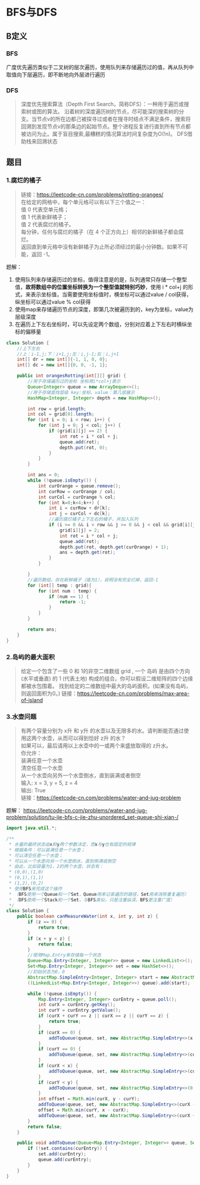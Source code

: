 # BFS与DFS

## B定义
### BFS
广度优先遍历类似于二叉树的层次遍历，使用队列来存储遍历过的值，再从队列中取值向下层遍历，即不断地向外层进行遍历

### DFS
>深度优先搜索算法（Depth First Search，简称DFS）：一种用于遍历或搜索树或图的算法。 沿着树的深度遍历树的节点，尽可能深的搜索树的分支。当节点v的所在边都己被探寻过或者在搜寻时结点不满足条件，搜索将回溯到发现节点v的那条边的起始节点。整个进程反复进行直到所有节点都被访问为止。属于盲目搜索,最糟糕的情况算法时间复杂度为O(!n)。
DFS借助栈来回溯状态

## 题目
### 1.腐烂的橘子
>链接：https://leetcode-cn.com/problems/rotting-oranges/  
在给定的网格中，每个单元格可以有以下三个值之一：  
值 0 代表空单元格；  
值 1 代表新鲜橘子；  
值 2 代表腐烂的橘子。  
每分钟，任何与腐烂的橘子（在 4 个正方向上）相邻的新鲜橘子都会腐烂。  
返回直到单元格中没有新鲜橘子为止所必须经过的最小分钟数。如果不可能，返回 -1。

题解：  
1. 使用队列来存储遍历过的坐标，值得注意是的是，队列通常只存储一个整型值，**故将数组中的位置坐标转换为一个整型值就特别巧妙**，使用 i * col+j 的形式，来表示坐标值，当需要使用坐标值时，横坐标可以通过value / col获得，纵坐标可以通过value % col获得  
2. 使用map来存储遍历节点的深度，即第几次被遍历到的，key为坐标，value为层级深度  
3. 在遍历上下左右坐标时，可以先设定两个数组，分别对应着上下左右时横纵坐标的偏移量
```java
class Solution {
    //上下左右
    //上：i-1,j;下：i+1,j;左：i,j-1;右：i,j+1
    int[] dr = new int[]{-1, 1, 0, 0};
    int[] dc = new int[]{0, 0, -1, 1};

    public int orangesRotting(int[][] grid) {
        //用于存储遍历过的坐标 坐标用i*col+j表示
        Queue<Integer> queue = new ArrayDeque<>(); 
        //用于存储查找层级 key:坐标、value：第几层展示
        HashMap<Integer, Integer> depth = new HashMap<>(); 

        int row = grid.length;
        int col = grid[0].length;
        for (int i = 0; i < row; i++) {
            for (int j = 0; j < col; j++) {
                if (grid[i][j] == 2) {
                    int rot = i * col + j;
                    queue.add(rot);
                    depth.put(rot, 0);
                }
            }
        }

        int ans = 0;
        while (!queue.isEmpty()) {
            int curOrange = queue.remove();
            int curRow = curOrange / col;
            int curCol = curOrange % col;
            for (int k=0;k<4;k++) {
                int i = curRow + dr[k];
                int j = curCol + dc[k];
                //遍历腐烂橘子上下左右的橘子，并加入队列
                if (i >= 0 && i < row && j >= 0 && j < col && grid[i][j] == 1) {
                    grid[i][j] = 2;
                    int rot = i * col + j;
                    queue.add(rot);
                    depth.put(rot, depth.get(curOrange) + 1);
                    ans = depth.get(rot);
                }
            }

        }
        //遍历数组，存在新鲜橘子（值为1），说明没有完全烂掉，返回-1
        for (int[] temp : grid){
            for (int num : temp) {
                if (num == 1) {
                    return -1;
                }
            }
        }

        return ans;
    }
}
```


### 2.岛屿的最大面积
>给定一个包含了一些 0 和 1的非空二维数组 grid , 一个 岛屿 是由四个方向 (水平或垂直) 的 1 (代表土地) 构成的组合。你可以假设二维矩阵的四个边缘都被水包围着。
找到给定的二维数组中最大的岛屿面积。(如果没有岛屿，则返回面积为0。)
链接：https://leetcode-cn.com/problems/max-area-of-island


### 3.水壶问题
>有两个容量分别为 x升 和 y升 的水壶以及无限多的水。请判断能否通过使用这两个水壶，从而可以得到恰好 z升 的水？  
如果可以，最后请用以上水壶中的一或两个来盛放取得的 z升水。  
你允许：  
装满任意一个水壶  
清空任意一个水壶  
从一个水壶向另外一个水壶倒水，直到装满或者倒空    
输入: x = 3, y = 5, z = 4  
输出: True  
链接：https://leetcode-cn.com/problems/water-and-jug-problem

题解：
https://leetcode-cn.com/problems/water-and-jug-problem/solution/tu-jie-bfs-c-jie-zhu-unordered_set-queue-shi-xian-/

```java
import java.util.*;

/**
 * 水量的最终状态由x和y两个参数决定，而x与y也有固定的规律
 * 根据条件：可以装满任意一个水壶；
 * 可以清空任意一个水壶；
 * 可以从一个水壶向另一个水壶倒水，直到倒满或倒空
 * 由此，比如容量为1，2的两个水壶，状态有：
 * (0,0),(1,0)
 * (0,1),(1,1)
 * (1,2),(0,2)
 * 使用BFS来完成这个操作
 * （BFS使用一个Queue和一个Set，Queue用来记录遍历的路径，Set用来消除重复遍历）
 * （DFS使用一个Stack和一个Set，与BFS类似，只是注重纵深，BFS更注重广度）
 */
class Solution {
    public boolean canMeasureWater(int x, int y, int z) {
        if (z == 0) {
            return true;
        }
        if (x + y < z) {
            return false;
        }
        //使用Map.Entry来存储每一个状态
        Queue<Map.Entry<Integer, Integer>> queue = new LinkedList<>();
        Set<Map.Entry<Integer, Integer>> set = new HashSet<>();
        //初始状态为0，0
        AbstractMap.SimpleEntry<Integer, Integer> start = new AbstractMap.SimpleEntry<Integer, Integer>(0, 0);
        ((LinkedList<Map.Entry<Integer, Integer>>) queue).add(start);

        while (!queue.isEmpty()) {
            Map.Entry<Integer, Integer> curEntry = queue.poll();
            int curX = curEntry.getKey();
            int curY = curEntry.getValue();
            if (curX + curY == z || curX == z || curY == z) {
                return true;
            }
            if (curX == 0) {
                addToQueue(queue, set, new AbstractMap.SimpleEntry<>(x, curY));
            }
            if (curY == 0) {
                addToQueue(queue, set, new AbstractMap.SimpleEntry<>(curX, y));
            }
            if (curX < x) {
                addToQueue(queue, set, new AbstractMap.SimpleEntry<>(curX, 0));
            }
            if (curY < y) {
                addToQueue(queue, set, new AbstractMap.SimpleEntry<>(0, curY));
            }
            int offset = Math.min(curX, y - curY);
            addToQueue(queue, set, new AbstractMap.SimpleEntry<>(curX - offset, curY + offset));
            offset = Math.min(curY, x - curX);
            addToQueue(queue, set, new AbstractMap.SimpleEntry<>(curX + offset, curY - offset));
        }
        return false;
    }

    public void addToQueue(Queue<Map.Entry<Integer, Integer>> queue, Set<Map.Entry<Integer, Integer>> set, Map.Entry<Integer, Integer> curEntry) {
        if (!set.contains(curEntry)) {
            set.add(curEntry);
            queue.add(curEntry);
        }
    }
}
```
